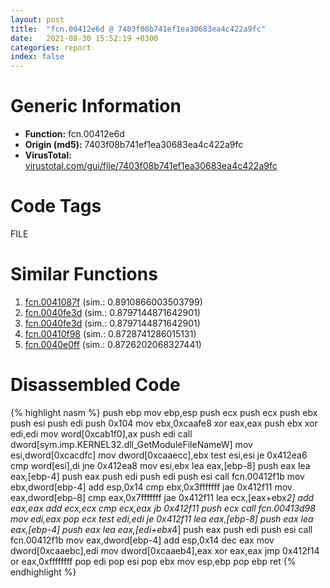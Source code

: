 ```yaml
---
layout: post
title:  "fcn.00412e6d @ 7403f08b741ef1ea30683ea4c422a9fc"
date:   2021-08-30 15:52:19 +0300
categories: report
index: false
---
```


# Generic Information
- **Function:** fcn.00412e6d
- **Origin (md5):** 7403f08b741ef1ea30683ea4c422a9fc
- **VirusTotal:** [virustotal.com/gui/file/7403f08b741ef1ea30683ea4c422a9fc][virustotal_ref]

# Code Tags
<span class="tag" id="FILE">FILE</span>


# Similar Functions

1. [fcn.0041087f][similar_1_ref] (sim.: 0.8910866003503799)
2. [fcn.0040fe3d][similar_2_ref] (sim.: 0.8797144871642901)
3. [fcn.0040fe3d][similar_3_ref] (sim.: 0.8797144871642901)
4. [fcn.00410f98][similar_4_ref] (sim.: 0.8728741286015131)
5. [fcn.0040e0ff][similar_5_ref] (sim.: 0.8726202068327441)


# Disassembled Code

{% highlight nasm %}
push ebp
mov ebp,esp
push ecx
push ecx
push ebx
push esi
push edi
push 0x104
mov ebx,0xcaafe8
xor eax,eax
push ebx
xor edi,edi
mov word[0xcab1f0],ax
push edi
call dword[sym.imp.KERNEL32.dll_GetModuleFileNameW]
mov esi,dword[0xcacdfc]
mov dword[0xcaaecc],ebx
test esi,esi
je 0x412ea6
cmp word[esi],di
jne 0x412ea8
mov esi,ebx
lea eax,[ebp-8]
push eax
lea eax,[ebp-4]
push eax
push edi
push edi
push esi
call fcn.00412f1b
mov ebx,dword[ebp-4]
add esp,0x14
cmp ebx,0x3fffffff
jae 0x412f11
mov eax,dword[ebp-8]
cmp eax,0x7fffffff
jae 0x412f11
lea ecx,[eax+ebx*2]
add eax,eax
add ecx,ecx
cmp ecx,eax
jb 0x412f11
push ecx
call fcn.00413d98
mov edi,eax
pop ecx
test edi,edi
je 0x412f11
lea eax,[ebp-8]
push eax
lea eax,[ebp-4]
push eax
lea eax,[edi+ebx*4]
push eax
push edi
push esi
call fcn.00412f1b
mov eax,dword[ebp-4]
add esp,0x14
dec eax
mov dword[0xcaaebc],edi
mov dword[0xcaaeb4],eax
xor eax,eax
jmp 0x412f14
or eax,0xffffffff
pop edi
pop esi
pop ebx
mov esp,ebp
pop ebp
ret 
{% endhighlight %}


[similar_1_ref]: /report/fcn.0041087f@235127bd7ddea75fb72313b9d5061e79
[similar_2_ref]: /report/fcn.0040fe3d@05b6ec54a830a909b2f213a253e1de86
[similar_3_ref]: /report/fcn.0040fe3d@83187742f2b03106874f7ea694b40f29
[similar_4_ref]: /report/fcn.00410f98@3e3adb3f10ee14ce94d10d8d5e4997cb
[similar_5_ref]: /report/fcn.0040e0ff@206d528dd5a0a807366d8afc4b0dd46e
[virustotal_ref]: https://www.virustotal.com/gui/file/7403f08b741ef1ea30683ea4c422a9fc